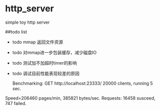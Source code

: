 # http_server
simple toy http server 


##todo list
- todo mmap 返回文件资源
- todo 对mmap进一步包装缓存，减少磁盘IO
- todo 测试加不加超时timer的影响
- todo 调试目前性能表现较差的原因


  Benchmarking: GET http://localhost:23333/
  20000 clients, running 5 sec.

Speed=206460 pages/min, 385821 bytes/sec.
Requests: 16458 susceed, 747 failed.

